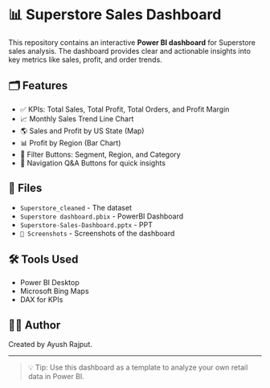 # 📊 Superstore Sales Dashboard

This repository contains an interactive **Power BI dashboard** for Superstore sales analysis. The dashboard provides clear and actionable insights into key metrics like sales, profit, and order trends.


## 🗂️ Features

- ✅ KPIs: Total Sales, Total Profit, Total Orders, and Profit Margin
- 📈 Monthly Sales Trend Line Chart
- 🌎 Sales and Profit by US State (Map)
- 📊 Profit by Region (Bar Chart)
- 🎯 Filter Buttons: Segment, Region, and Category
- 🔘 Navigation Q&A Buttons for quick insights

## 📁 Files

- `Superstore_cleaned` - The dataset
- `Superstore dashboard.pbix` - PowerBI Dashboard
- `Superstore-Sales-Dashboard.pptx` - PPT
- `📁 Screenshots` - Screenshots of the dashboard

## 🛠️ Tools Used

- Power BI Desktop
- Microsoft Bing Maps
- DAX for KPIs

## 🧑‍💻 Author

Created by Ayush Rajput.

---

> 💡 Tip: Use this dashboard as a template to analyze your own retail data in Power BI.
